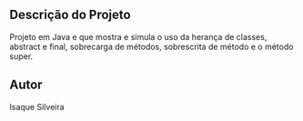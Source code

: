 ## Descrição do Projeto
Projeto em Java e que mostra e simula o uso da herança de classes, abstract e final, sobrecarga de métodos, sobrescrita de método e o método super.

## Autor
Isaque Silveira
